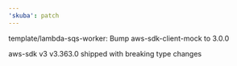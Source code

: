 ```yaml
---
'skuba': patch
---
```


template/lambda-sqs-worker: Bump aws-sdk-client-mock to 3.0.0

aws-sdk v3 v3.363.0 shipped with breaking type changes
